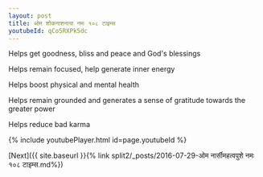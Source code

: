 ```yaml
---
layout: post
title: ओम शोकनाशनाया नमः १०८ टाइम्स
youtubeId: qCo5RXPk5dc
---
```

 
 
Helps get goodness, bliss and peace and God's blessings
 
Helps remain focused, help generate inner energy 
 
Helps boost physical and mental health 
 
Helps remain grounded and generates a sense of gratitude towards the greater power 
 
Helps reduce bad karma
 
 
 
 


{% include youtubePlayer.html id=page.youtubeId %}
 
[Next]({{ site.baseurl }}{% link  split2/_posts/2016-07-29-ओम नार्सीमहत्वपुशे नमः १०८ टाइम्स.md%})
 
